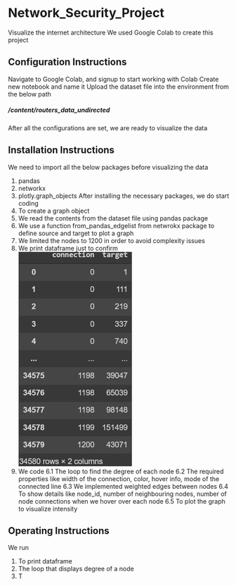 # Network_Security_Project
Visualize the internet architecture
We used Google Colab to create this project

## Configuration Instructions
Navigate to Google Colab, and signup to start working with Colab
Create new notebook and name it
Upload the dataset file into the environment from the below path
##### /content/routers_data_undirected

After all the configurations are set, we are ready to visualize the data

## Installation Instructions
We need to import all the below packages before visualizing the data
1. pandas
2. networkx
3. plotly.graph_objects
After installing the necessary packages, we do start coding
1. To create a graph object
2. We read the contents from the dataset file using pandas package
3. We use a function from_pandas_edgelist from netwrokx package to define source and target to plot a graph
4. We limited the nodes to 1200 in order to avoid complexity issues
5. We print dataframe just to confirm ![DataFrame](/DataFrame.jpeg)
6. We code 
6.1 The loop to find the degree of each node
6.2 The required properties like width of the connection, color, hover info, mode of the connected line
6.3 We implemented weighted edges between nodes
6.4 To show details like node_id, number of neighbouring nodes, number of node connections when we hover over each node
6.5 To plot the graph to visualize intensity



## Operating Instructions
We run
1. To print dataframe
2. The loop that displays degree of a node
3. T
